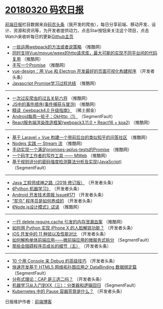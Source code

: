 # [20180320 码农日报](http://hao.caibaojian.com/date/2018/03/20)

[前端日报](http://caibaojian.com/c/news)栏目数据来自[码农头条](http://hao.caibaojian.com/)（我开发的爬虫），每日分享前端、移动开发、设计、资源和资讯等，为开发者提供动力，点击Star按钮来关注这个项目，点击Watch来收听每日的更新[Github主页](https://github.com/kujian/frontendDaily)
* [一些运用webpack的方法或者说策略](http://hao.caibaojian.com/67768.html) （推酷网）
* [同时支持Vue/mpvue/weex的http请求库，最大可能的实现不同平台间的代码复用](http://hao.caibaojian.com/67763.html) （推酷网）
* [手写一个Promise](http://hao.caibaojian.com/67761.html) （推酷网）
* [vue-design：用 Vue 和 Electron 开发最好的页面可视化构建程序](http://hao.caibaojian.com/67711.html) （开发者头条）
* [Javascript Promise学习过程总结](http://hao.caibaojian.com/67764.html) （推酷网）

***
* [一次过反爬虫的过五关斩六将](http://hao.caibaojian.com/67767.html) （推酷网）
* [JS中的事件顺序(事件捕获与冒泡)](http://hao.caibaojian.com/67762.html) （推酷网）
* [精读《webpack4.0 升级指南》](http://hao.caibaojian.com/67697.html) （稀土掘金）
* [Android每周一轮子：OkHttp（1）](http://hao.caibaojian.com/67689.html) （SegmentFault）
* [React服务端渲染改造框架(webpack3.11.0 + React16 + koa2)](http://hao.caibaojian.com/67766.html) （推酷网）

***
* [基于 Laravel + Vue 构建一个带前后台的类似知乎的问答社区](http://hao.caibaojian.com/67755.html) （推酷网）
* [Nodejs 实践 &#8212; Stream 流](http://hao.caibaojian.com/67759.html) （推酷网）
* [手动实现一个满足promises-aplus-tests的Promise](http://hao.caibaojian.com/67765.html) （推酷网）
* [一个码字工作者的写作工具 —— MWeb](http://hao.caibaojian.com/67756.html) （推酷网）
* [基于规则评分的密码强度检测算法分析及实现(JavaScript)](http://hao.caibaojian.com/67693.html) （SegmentFault）

***
* [Java 工程师成神之路（2018 修订版）](http://hao.caibaojian.com/67701.html) （开发者头条）
* [《Python 机器学习》](http://hao.caibaojian.com/67715.html) （开发者头条）
* [Android 开发技术周报 Issue#171](http://hao.caibaojian.com/67726.html) （开发者头条）
* [“鸵鸟” 程序员是如何养成的](http://hao.caibaojian.com/67710.html) （开发者头条）
* [《Node.js设计模式》试读](http://hao.caibaojian.com/67757.html) （推酷网）

***
* [一行 delete require.cache 引发的内存泄漏血案](http://hao.caibaojian.com/67758.html) （推酷网）
* [如何用 Python 实现 iPhone X 的人脸解锁功能？](http://hao.caibaojian.com/67723.html) （开发者头条）
* [iOS 开发中的 11 种锁以及性能对比](http://hao.caibaojian.com/67713.html) （开发者头条）
* [如何解构单体前端应用——微前端应用的微服务式拆分](http://hao.caibaojian.com/67688.html) （SegmentFault）
* [那些会阻碍程序员成长的细节（五）](http://hao.caibaojian.com/67702.html) （开发者头条）

***
* [10 个用 Console 来 Debug 的高级技巧](http://hao.caibaojian.com/67725.html) （开发者头条）
* [快速开发基于 HTML5 网络拓扑图应用之 DataBinding 数据绑定篇](http://hao.caibaojian.com/67690.html) （SegmentFault）
* [分布式理论：CAP 是三选二吗？](http://hao.caibaojian.com/67705.html) （开发者头条）
* [机器学习从入门到XX（三）：分类器和逻辑回归](http://hao.caibaojian.com/67691.html) （SegmentFault）
* [Kubernetes 中的 Pause 容器究竟是什么？](http://hao.caibaojian.com/67727.html) （开发者头条）

日报维护作者：[前端博客](http://caibaojian.com/) 